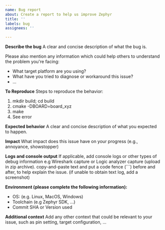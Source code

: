 ```yaml
---
name: Bug report
about: Create a report to help us improve Zephyr
title: ''
labels: bug
assignees: ''

---
```


**Describe the bug**
A clear and concise description of what the bug is.

Please also mention any information which could help others to understand
the problem you're facing:
 - What target platform are you using?
 - What have you tried to diagnose or workaround this issue?
 - ...

**To Reproduce**
Steps to reproduce the behavior:
1. mkdir build; cd build
2. cmake -DBOARD=board\_xyz
3. make
4. See error

**Expected behavior**
A clear and concise description of what you expected to happen.

**Impact**
What impact does this issue have on your progress (e.g., annoyance, showstopper)

**Logs and console output**
If applicable, add console logs or other types of debug information
e.g Wireshark capture or Logic analyzer capture (upload in zip archive).
copy-and-paste text and put a code fence (\`\`\`) before and after, to help
explain the issue. (if unable to obtain text log, add a screenshot)

**Environment (please complete the following information):**
 - OS: (e.g. Linux, MacOS, Windows)
 - Toolchain (e.g Zephyr SDK, ...)
 - Commit SHA or Version used

**Additional context**
Add any other context that could be relevant to your issue, such as pin setting,
target configuration, ...
